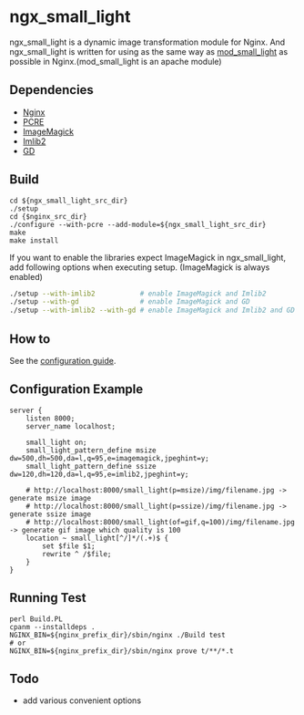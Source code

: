 ngx_small_light
==================

ngx_small_light is a dynamic image transformation module for Nginx.
And ngx_small_light is written for using as the same way as [mod_small_light](http://code.google.com/p/smalllight/) as possible in Nginx.(mod_small_light is an apache module)

## Dependencies

  - [Nginx](http://nginx.org/)
  - [PCRE](http://www.pcre.org/)
  - [ImageMagick](http://www.imagemagick.org/script/index.php)
  - [Imlib2](http://docs.enlightenment.org/api/imlib2/html/)
  - [GD](http://libgd.bitbucket.org/)

## Build

    cd ${ngx_small_light_src_dir}
    ./setup
    cd {$nginx_src_dir}
    ./configure --with-pcre --add-module=${ngx_small_light_src_dir}
    make
    make install

If you want to enable the libraries expect ImageMagick in ngx_small_light, add following options when executing setup. (ImageMagick is always enabled)

```sh
./setup --with-imlib2           # enable ImageMagick and Imlib2
./setup --with-gd               # enable ImageMagick and GD
./setup --with-imlib2 --with-gd # enable ImageMagick and Imlib2 and GD
```

## How to

See the [configuration guide](https://github.com/cubicdaiya/ngx_small_light/wiki/Configuration).

## Configuration Example

```nginx
server {
    listen 8000;
    server_name localhost;

    small_light on;
    small_light_pattern_define msize dw=500,dh=500,da=l,q=95,e=imagemagick,jpeghint=y;
    small_light_pattern_define ssize dw=120,dh=120,da=l,q=95,e=imlib2,jpeghint=y;

    # http://localhost:8000/small_light(p=msize)/img/filename.jpg -> generate msize image
    # http://localhost:8000/small_light(p=ssize)/img/filename.jpg -> generate ssize image
    # http://localhost:8000/small_light(of=gif,q=100)/img/filename.jpg -> generate gif image which quality is 100
    location ~ small_light[^/]*/(.+)$ {
        set $file $1;
        rewrite ^ /$file;
    }
} 
```

## Running Test

	perl Build.PL
	cpanm --installdeps .
	NGINX_BIN=${nginx_prefix_dir}/sbin/nginx ./Build test
	# or
	NGINX_BIN=${nginx_prefix_dir}/sbin/nginx prove t/**/*.t

## Todo

  - add various convenient options

